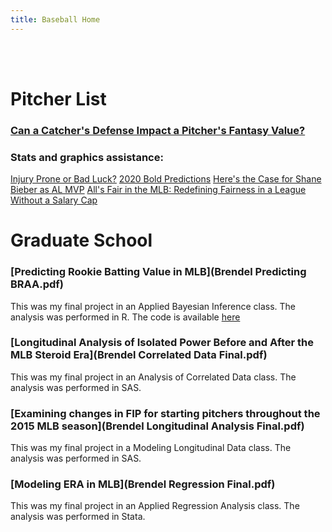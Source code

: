 ```yaml
---
title: Baseball Home
---
```

<br>

<div id="deployment-50bbf6f8-7d4d-4ce2-a27b-7cf148174a42"></div>
<script src="https://studio.pickaxe.co/api/embed/bundle.js" defer></script>

<br>

# Pitcher List

### <a href="https://www.pitcherlist.com/going-deep-can-a-catchers-defense-impact-a-pitchers-fantasy-production/" target="_blank">Can a Catcher's Defense Impact a Pitcher's Fantasy Value?</a>

### Stats and graphics assistance:
<a href="https://www.pitcherlist.com/injury-prone-or-bad-luck-part-1/" target="_blank">Injury Prone or Bad Luck?</a>
<a href="https://www.pitcherlist.com/james-schianos-big-and-bold-predictions/" target="_blank">2020 Bold Predictions</a>
<a href="https://www.pitcherlist.com/heres-the-case-for-shane-bieber-as-al-mvp/" target="_blank">Here's the Case for Shane Bieber as AL MVP</a>
<a href="https://www.pitcherlist.com/alls-fair-in-mlb-redefining-fairness-in-a-league-without-a-salary-cap/" target="_blank">All's Fair in the MLB: Redefining Fairness in a League Without a Salary Cap</a>

# Graduate School

### [Predicting Rookie Batting Value in MLB](Brendel Predicting BRAA.pdf)
This was my final project in an Applied Bayesian Inference class. The analysis was performed in R. The code is available [here](https://github.com/pcbrendel/baseballanalysis)

### [Longitudinal Analysis of Isolated Power Before and After the MLB Steroid Era](Brendel Correlated Data Final.pdf)
This was my final project in an Analysis of Correlated Data class. The analysis was performed in SAS.

### [Examining changes in FIP for starting pitchers throughout the 2015 MLB season](Brendel Longitudinal Analysis Final.pdf)
This was my final project in a Modeling Longitudinal Data class. The analysis was performed in SAS.

### [Modeling ERA in MLB](Brendel Regression Final.pdf)
This was my final project in an Applied Regression Analysis class. The analysis was performed in Stata.
